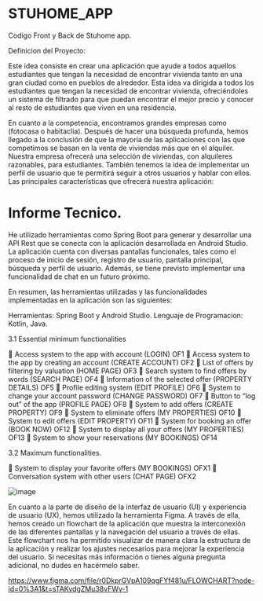 # STUHOME_APP

Codigo Front y Back de Stuhome app. 

Definicion del Proyecto: 

Este idea consiste en crear una aplicación que ayude a todos aquellos estudiantes que tengan la necesidad de encontrar 
vivienda tanto en una gran ciudad como en pueblos de alrededor. Esta idea va dirigida a todos los estudiantes que tengan 
la necesidad de encontrar vivienda, ofreciéndoles un sistema de filtrado para que puedan encontrar el mejor precio y conocer 
al resto de estudiantes que viven en una residencia.

En cuanto a la competencia, encontramos grandes empresas como (fotocasa o habitaclia). 
Después de hacer una búsqueda profunda, hemos llegado a la conclusión de que la mayoría
de las aplicaciones con las que competimos se basan en la venta de viviendas más que en el alquiler.
Nuestra empresa ofrecerá una selección de viviendas, con alquileres razonables, para estudiantes. 
También tenemos la idea de implementar un perfil de usuario que te permitirá seguir a otros usuarios 
y hablar con ellos. Las principales características que ofrecerá nuestra aplicación:

# Informe Tecnico.

He utilizado herramientas como Spring Boot para generar y desarrollar una API Rest que se conecta con la aplicación desarrollada en Android Studio. La aplicación cuenta con diversas pantallas funcionales, tales como el proceso de inicio de sesión, registro de usuario, pantalla principal, búsqueda y perfil de usuario. Además, se tiene previsto implementar una funcionalidad de chat en un futuro próximo.

En resumen, las herramientas utilizadas y las funcionalidades implementadas en la aplicación son las siguientes:

Herramientas: Spring Boot y Android Studio.
Lenguaje de Programacion: Kotlin, Java.

3.1	Essential minimum functionalities

	Access system to the app with account (LOGIN) OF1
	Access system to the app by creating an account (CREATE ACCOUNT) OF2
	List of offers by filtering by valuation (HOME PAGE) OF3
	Search system to find offers by words (SEARCH PAGE) OF4
	Information of the selected offer (PROPERTY DETAILS) OF5
	Profile editing system (EDIT PROFILE) OF6
	System to change your account password (CHANGE PASSWORD) OF7
	Button to “log out” of the app (PROFILE PAGE) OF8
	System to add offers (CREATE PROPERTY) OF9
	System to eliminate offers (MY PROPERTIES) OF10
	System to edit offers (EDIT PROPERTY) OF11
	System for booking an offer (BOOK NOW) OF12
	System to display all your offers (MY PROPERTIES) OF13
	System to show your reservations (MY BOOKINGS) OF14

3.2	Maximum functionalities.

	System to display your favorite offers (MY BOOKINGS) OFX1
	Conversation system with other users (CHAT PAGE) OFX2


  ![image](https://user-images.githubusercontent.com/57107814/228256782-a7a953c5-d230-4310-9282-e653f268f4d3.png)

En cuanto a la parte de diseño de la interfaz de usuario (UI) y experiencia de usuario (UX), hemos utilizado la herramienta Figma. A través de ella, hemos creado un flowchart de la aplicación que muestra la interconexión de las diferentes pantallas y la navegación del usuario a través de ellas. Este flowchart nos ha permitido visualizar de manera clara la estructura de la aplicación y realizar los ajustes necesarios para mejorar la experiencia del usuario. Si necesitas más información o tienes alguna pregunta adicional, no dudes en hacérmelo saber.

https://www.figma.com/file/r0DkprGVpA109qgFYf481u/FLOWCHART?node-id=0%3A1&t=sTAKvdgZMu38vFWv-1





